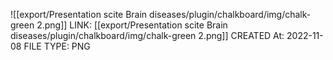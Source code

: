 ![[export/Presentation scite Brain diseases/plugin/chalkboard/img/chalk-green 2.png]]
LINK: [[export/Presentation scite Brain diseases/plugin/chalkboard/img/chalk-green 2.png]]
CREATED At: 2022-11-08
FILE TYPE: PNG
